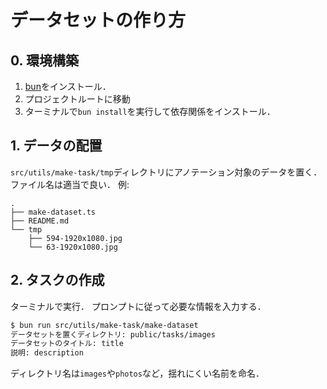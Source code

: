 # データセットの作り方

## 0. 環境構築

1. [bun](https://bun.sh/)をインストール．
2. プロジェクトルートに移動
3. ターミナルで`bun install`を実行して依存関係をインストール．

## 1. データの配置

`src/utils/make-task/tmp`ディレクトリにアノテーション対象のデータを置く．ファイル名は適当で良い．
例:

```
.
├── make-dataset.ts
├── README.md
└── tmp
    ├── 594-1920x1080.jpg
    └── 63-1920x1080.jpg

```

## 2. タスクの作成

ターミナルで実行．
プロンプトに従って必要な情報を入力する．

```bash
$ bun run src/utils/make-task/make-dataset
データセットを置くディレクトリ: public/tasks/images
データセットのタイトル: title
説明: description
```

ディレクトリ名は`images`や`photos`など，揺れにくい名前を命名．

